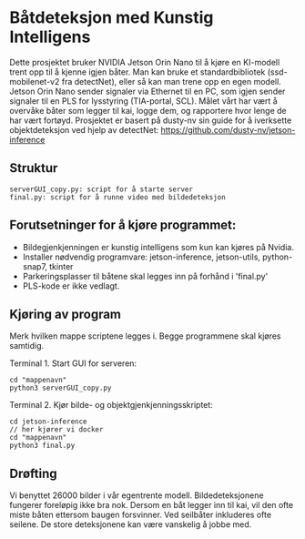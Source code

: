 # **Båtdeteksjon med Kunstig Intelligens**

Dette prosjektet bruker NVIDIA Jetson Orin Nano til å kjøre en KI-modell trent opp til å kjenne igjen båter. Man kan bruke et standardbibliotek (ssd-mobilenet-v2 fra detectNet), eller så kan man trene opp en egen modell. Jetson Orin Nano sender signaler via Ethernet til en PC, som igjen sender signaler til en PLS for lysstyring (TIA-portal, SCL). Målet vårt har vært å overvåke båter som legger til kai, logge dem, og rapportere hvor lenge de har vært fortøyd.
Prosjektet er basert på dusty-nv sin guide for å iverksette objektdeteksjon ved hjelp av detectNet: https://github.com/dusty-nv/jetson-inference

## **Struktur**

    serverGUI_copy.py: script for å starte server
    final.py: script for å runne video med bildedeteksjon

## **Forutsetninger for å kjøre programmet:**

- Bildegjenkjenningen er kunstig intelligens som kun kan kjøres på Nvidia.
- Installer nødvendig programvare: jetson-inference, jetson-utils, python-snap7, tkinter
- Parkeringsplasser til båtene skal legges inn på forhånd i 'final.py'
- PLS-kode er ikke vedlagt.


## **Kjøring av program**

Merk hvilken mappe scriptene legges i. Begge programmene skal kjøres samtidig.

Terminal 1. Start GUI for serveren:

    cd "mappenavn"
    python3 serverGUI_copy.py

Terminal 2. Kjør bilde- og objektgjenkjenningsskriptet:

    cd jetson-inference
    // her kjører vi docker
    cd "mappenavn"
    python3 final.py

## **Drøfting**

Vi benyttet 26000 bilder i vår egentrente modell. Bildedeteksjonene fungerer foreløpig ikke bra nok. Dersom en båt legger inn til kai, vil den ofte miste båten ettersom baugen forsvinner. Ved seilbåter inkluderes ofte seilene. De store deteksjonene kan være vanskelig å jobbe med.
